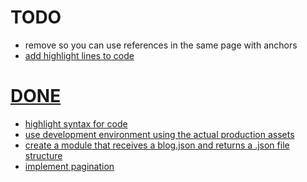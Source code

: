 # TODO
- remove <base> so you can use references in the same page with anchors<a href="#title">
- add highlight lines to code

# DONE
- highlight syntax for code
- use development environment using the actual production assets
- create a module that receives a blog.json and returns a .json file structure 
- implement pagination